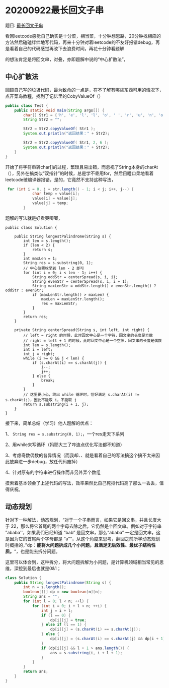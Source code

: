 # 20200922最长回文子串

题目: [最长回文子串](https://leetcode-cn.com/problems/longest-palindromic-substring/)

看回leetcode感觉自己确实是十分菜，相当菜，十分钟想思路，20分钟找相应的方法然后磕磕绊绊地写代码，再来十分钟对着leetcode的不友好报错debug，再是看着自己的代码感觉再改下去浪费时间，再花十分钟看题解

的想法肯定是将回文串，对叠，亦即题解中说的“中心扩散法”，

## 中心扩散法

回顾自己写的垃圾代码，最为致命的一点是，在不了解有哪些东西可用的情况下，点开菜鸟教程，找到了记忆里的CobyValueOf（）

```java
public class Test {
    public static void main(String args[]) {
        char[] Str1 = {'h', 'e', 'l', 'l', 'o', ' ', 'r', 'u', 'n', 'o', 'o', 'b'};
        String Str2 = "";

        Str2 = Str2.copyValueOf( Str1 );
        System.out.println("返回结果：" + Str2);

        Str2 = Str2.copyValueOf( Str1, 2, 6 );
        System.out.println("返回结果：" + Str2);
    }
}
```

开始了将字符串转char\[\]的过程，繁琐且易出错，而忽视了String本身的charAt（），另外在搞类似“双指针”的时候，总是学不乖用for，然后目瞪口呆地看着leetcode破编译器报错，是的，它竟然不支持这种写法，

```java
 for (int i = 0, j = str.length() - 1; i < j; i++, j--) {
            char temp = value[i];
            value[i] = value[j];
            value[j] = temp;
        }
```

题解的写法就是好看哭唧唧，

```text
public class Solution {

    public String longestPalindrome(String s) {
        int len = s.length();
        if (len < 2) {
            return s;
        }
        int maxLen = 1;
        String res = s.substring(0, 1);
        // 中心位置枚举到 len - 2 即可
        for (int i = 0; i < len - 1; i++) {
            String oddStr = centerSpread(s, i, i);
            String evenStr = centerSpread(s, i, i + 1);
            String maxLenStr = oddStr.length() > evenStr.length() ? oddStr : evenStr;
            if (maxLenStr.length() > maxLen) {
                maxLen = maxLenStr.length();
                res = maxLenStr;
            }
        }
        return res;
    }

    private String centerSpread(String s, int left, int right) {
        // left = right 的时候，此时回文中心是一个字符，回文串的长度是奇数
        // right = left + 1 的时候，此时回文中心是一个空隙，回文串的长度是偶数
        int len = s.length();
        int i = left;
        int j = right;
        while (i >= 0 && j < len) {
            if (s.charAt(i) == s.charAt(j)) {
                i--;
                j++;
            } else {
                break;
            }
        }
        // 这里要小心，跳出 while 循环时，恰好满足 s.charAt(i) != s.charAt(j)，因此不能取 i，不能取 j
        return s.substring(i + 1, j);
    }
}
```

接下来，简单总结（学习）他人题解的优点：

1、 `String res = s.substring(0, 1);`，一个res走天下系列

2、用while来写循环（妈耶大三了咋连点优化写法都不知道）

3、考虑奇数偶数的各异情况（而我却、、就是看着自己的写法搞这个搞不太来因此放弃进一步debug，放任代码废掉）

4、针对原有的字符串进行操作而非另外弄个数组

摸索着基本领会了上述代码的写法，效率果然比自己死抠代码高了那么一丢丢，值得庆祝。

## 动态规划

针对下一种解法，动态规划，“对于一个子串而言，如果它是回文串，并且长度大于 22，那么将它首尾的两个字母去除之后，它仍然是个回文串。例如对于字符串 ”ababa''，如果我们已经知道 “bab” 是回文串，那么“ababa” 一定是回文串，这是因为它的首尾两个字母都是 “a”“，从这个角度来思考，翻回之前所学动态规划时概括的，”dp：**能将大问题拆成几个小问题，且满足无后效性、最优子结构性质。**“，也是能去拆分问题。

这里可以体会到，这种拆分，将大问题拆解为小问题，是计算机领域相当常见的思维，深挖到最后也就是0&1；

```java
class Solution {
    public String longestPalindrome(String s) {
        int n = s.length();
        boolean[][] dp = new boolean[n][n];
        String ans = "";
        for (int l = 0; l < n; ++l) {
            for (int i = 0; i + l < n; ++i) {
                int j = i + l;
                if (l == 0) {
                    dp[i][j] = true;
                } else if (l == 1) {
                    dp[i][j] = (s.charAt(i) == s.charAt(j));
                } else {
                    dp[i][j] = (s.charAt(i) == s.charAt(j) && dp[i + 1][j - 1]);
                }
                if (dp[i][j] && l + 1 > ans.length()) {
                    ans = s.substring(i, i + l + 1);
                }
            }
        }
        return ans;
    }
}
```

